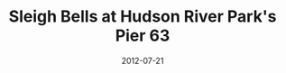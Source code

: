 ---
date: '2012-07-21'
artist: Sleigh Bells
festival: ''
venue: Hudson River Park's Pier 63
city: New York
state: NY
country: USA
price: free
solo: 'No'
title: Sleigh Bells at Hudson River Park's Pier 63
slug: 2012-07-21-sleigh-bells
cover: ''
genre: ''
category: show
tags:
  - free show
created: 02/15/2019
artists:
  - Sleigh Bells
openers: []
---